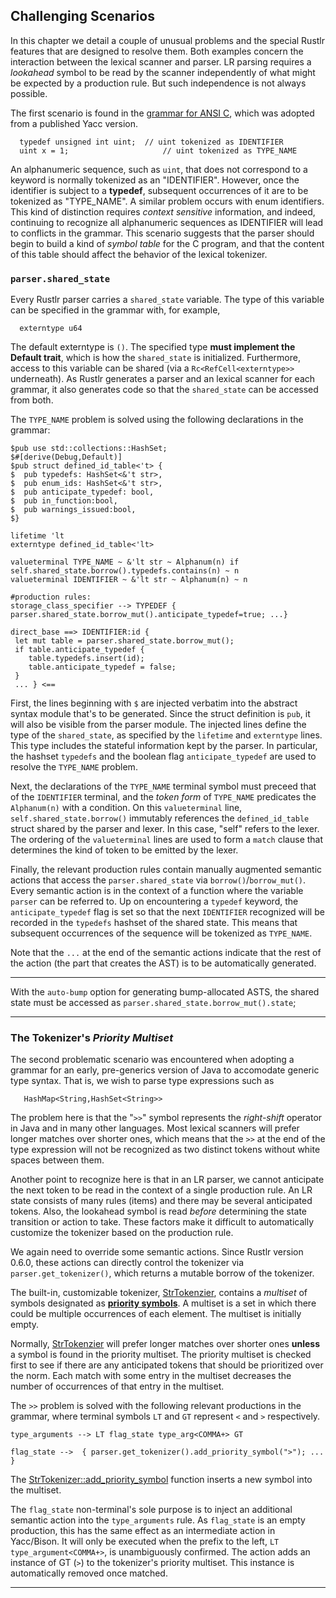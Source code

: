 ## Challenging Scenarios

In this chapter we detail a couple of unusual problems and the special
Rustlr features that are designed to resolve them.  Both examples
concern the interaction between the lexical scanner and parser.  LR
parsing requires a *lookahead* symbol to be read by the scanner
independently of what might be expected by a production rule.  But such
independence is not always possible.

The first scenario is found in the [grammar for ANSI
C](https://github.com/chuckcscccl/rustlr/blob/main/examples/cparser/c11.grammar),
which was adopted from a published Yacc version.
```
  typedef unsigned int uint;  // uint tokenized as IDENTIFIER
  uint x = 1;                     // uint tokenized as TYPE_NAME
```

An alphanumeric sequence, such as `uint`, that does not correspond to
a keyword is normally tokenized as an "IDENTIFIER".  However, once the
identifier is subject to a **typedef**, subsequent occurrences of it
are to be tokenized as "TYPE_NAME".  A similar problem occurs with
enum identifiers.  This kind of distinction requires *context
sensitive* information, and indeed, continuing to recognize all
alphanumeric sequences as IDENTIFIER will lead to conflicts in the
grammar.  This scenario suggests that the parser should begin to build
a kind of *symbol table* for the C program, and that the content of
this table should affect the behavior of the lexical tokenizer.

### **`parser.shared_state`**

Every Rustlr parser carries a `shared_state` variable.  The type of
this variable can be specified in the grammar with, for example,
```
  externtype u64
```
The default externtype is `()`.  The specified type
**must implement the Default trait**, which is how the `shared_state`
is initialized.  Furthermore, access to this variable can be shared
(via a `Rc<RefCell<externtype>>` underneath).  As Rustlr generates a
parser and an lexical scanner for each grammar, it also generates code
so that the `shared_state` can be accessed from both.

The `TYPE_NAME` problem is solved using the following declarations in the grammar:

```
$pub use std::collections::HashSet;
$#[derive(Debug,Default)]
$pub struct defined_id_table<'t> {
$  pub typedefs: HashSet<&'t str>,
$  pub enum_ids: HashSet<&'t str>,
$  pub anticipate_typedef: bool,
$  pub in_function:bool,
$  pub warnings_issued:bool,
$}

lifetime 'lt
externtype defined_id_table<'lt>

valueterminal TYPE_NAME ~ &'lt str ~ Alphanum(n) if self.shared_state.borrow().typedefs.contains(n) ~ n
valueterminal IDENTIFIER ~ &'lt str ~ Alphanum(n) ~ n

#production rules:
storage_class_specifier --> TYPEDEF { parser.shared_state.borrow_mut().anticipate_typedef=true; ...}

direct_base ==> IDENTIFIER:id {
 let mut table = parser.shared_state.borrow_mut();
 if table.anticipate_typedef {
    table.typedefs.insert(id);
    table.anticipate_typedef = false;
 }
 ... } <==
```

First, the lines beginning with `$` are injected verbatim into the
abstract syntax module that's to be generated.  Since the struct
definition is `pub`, it will also be visible from the parser module.
The injected lines define the type of the `shared_state`, as specified
by the `lifetime` and `externtype` lines.  This type includes the
stateful information kept by the parser.  In particular, the hashset
`typedefs` and the boolean flag `anticipate_typedef` are used to
resolve the `TYPE_NAME` problem.

Next, the declarations of the `TYPE_NAME` terminal symbol must preceed that
of the `IDENTIFIER` terminal, and the *token form* of `TYPE_NAME` predicates
the `Alphanum(n)` with a condition.  On this `valueterminal` line,
`self.shared_state.borrow()` immutably references the `defined_id_table` struct
shared by the parser and lexer.  In this case, "self" refers to the lexer.
The ordering of the `valueterminal` lines are used to form a `match` clause
that determines the kind of token to be emitted by the lexer.

Finally, the relevant production rules contain manually augmented semantic
actions that access the `parser.shared_state` via `borrow()`/`borrow_mut()`.
Every semantic action is in the context of a function where the variable
`parser` can be referred to.  Up on encountering a `typedef` keyword, the
`anticipate_typedef` flag is set so that the next `IDENTIFIER` recognized will
be recorded in the `typedefs` hashset of the shared state.  This means
that subsequent occurrences of the sequence will be tokenized as `TYPE_NAME`.

Note that the `...` at the end of the semantic actions indicate that the
rest of the action (the part that creates the AST) is to be automatically
generated.

----------------

With the `auto-bump` option for generating bump-allocated ASTS, the shared
state must be accessed as `parser.shared_state.borrow_mut().state`;

----------------

### The Tokenizer's *Priority Multiset*

The second problematic scenario was encountered when adopting a
grammar for an early, pre-generics version of Java to accomodate
generic type syntax.  That is, we wish to parse type expressions such
as
```
   HashMap<String,HashSet<String>>
```

The problem here is that the "`>>`" symbol represents the
*right-shift* operator in Java and in many other languages.  Most
lexical scanners will prefer longer matches over shorter ones, which
means that the `>>` at the end of the type expression will not be
recognized as two distinct tokens without white spaces between them.

Another point to recognize here is that in an LR parser, we cannot
anticipate the next token to be read in the context of a single production
rule.  An LR state consists of many rules (items) and there may be several
anticipated tokens.  Also, the lookahead symbol is read *before* determining
the state transition or action to take.  These factors make it difficult to
automatically customize the tokenizer based on the production rule.

We again need to override some semantic actions.  Since Rustlr version 0.6.0,
these actions can directly control the tokenizer via `parser.get_tokenizer()`,
which returns a mutable borrow of the tokenizer.

The built-in, customizable tokenizer, [StrTokenzier][1], contains a *multiset* of symbols designated as **[priority symbols](https://docs.rs/rustlr/latest/rustlr/lexer_interface/struct.StrTokenizer.html#structfield.priority_symbols)**.
A multiset is a set in which there could be multiple occurrences of each element.
The multiset is initially empty.

Normally, [StrTokenzier][1] will prefer longer matches over shorter
ones **unless** a symbol is found in the priority multiset.  The
priority multiset is checked first to see if there are any anticipated
tokens that should be prioritized over the norm.  Each match with some
entry in the multiset decreases the number of occurrences of that
entry in the multiset.

The `>>` problem is solved with the following relevant productions in the grammar, where terminal symbols `LT` and `GT` represent `<` and `>` respectively.

```
type_arguments --> LT flag_state type_arg<COMMA+> GT

flag_state -->  { parser.get_tokenizer().add_priority_symbol(">"); ... }
```

The [StrTokenizer::add_priority_symbol](https://docs.rs/rustlr/latest/rustlr/lexer_interface/struct.StrTokenizer.html#method.add_priority_symbol)
function inserts a new symbol into the multiset.

The `flag_state` non-terminal's sole purpose is to inject an
additional semantic action into the `type_arguments` rule.  As
`flag_state` is an empty production, this has the same effect as an
intermediate action in Yacc/Bison. It will only be executed when the
prefix to the left, `LT type_argument<COMMA+>`, is unambiguously
confirmed.  The action adds an instance of GT (`>`) to the tokenizer's
priority multiset.  This instance is automatically removed once
matched.


--------------------

[1]:https://docs.rs/rustlr/latest/rustlr/lexer_interface/struct.StrTokenizer.html
[2]:https://docs.rs/rustlr/latest/rustlr/generic_absyn/struct.LBox.html
[3]:https://docs.rs/rustlr/latest/rustlr/generic_absyn/struct.LRc.html
[4]:https://docs.rs/rustlr/latest/rustlr/zc_parser/struct.ZCParser.html#method.lbx
[5]:https://docs.rs/rustlr/latest/rustlr/zc_parser/struct.StackedItem.html#method.lbox
[sitem]:https://docs.rs/rustlr/latest/rustlr/zc_parser/struct.StackedItem.html
[oldchap1]:https://cs.hofstra.edu/~cscccl/rustlr_project/test1grammar.html
[oldchap4]:https://cs.hofstra.edu/~cscccl/rustlr_project/chapter4.html
[lexsource]:https://docs.rs/rustlr/latest/rustlr/lexer_interface/struct.LexSource.html
[drs]:https://docs.rs/rustlr/latest/rustlr/index.html
[tktrait]:https://docs.rs/rustlr/latest/rustlr/lexer_interface/trait.Tokenizer.html
[tt]:https://docs.rs/rustlr/latest/rustlr/lexer_interface/struct.TerminalToken.html
[rtk]:https://docs.rs/rustlr/latest/rustlr/lexer_interface/enum.RawToken.html
[nextsymfun]:https://docs.rs/rustlr/latest/rustlr/lexer_interface/trait.Tokenizer.html#tymethod.nextsym
[zcp]:https://docs.rs/rustlr/latest/rustlr/zc_parser/struct.ZCParser.html
[fromraw]:https://docs.rs/rustlr/latest/rustlr/lexer_interface/struct.TerminalToken.html#method.from_raw
[ttnew]:https://docs.rs/rustlr/latest/rustlr/lexer_interface/struct.TerminalToken.html#method.new
[regex]:https://docs.rs/regex/latest/regex/
[chap1]:https://chuckcscccl.github.io/rustlr_project/chapter1.html
[chap2]:https://chuckcscccl.github.io/rustlr_project/chapter2.html
[lc]:https://docs.rs/rustlr/latest/rustlr/generic_absyn/struct.LC.html
[box]: https://doc.rust-lang.org/std/boxed/struct.Box.html
